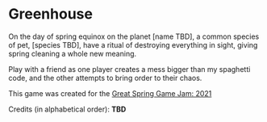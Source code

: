 # Greenhouse

On the day of spring equinox on the planet [name TBD], a common species of pet, [species TBD], have a ritual of destroying everything in sight, giving spring cleaning a whole new meaning. 

Play with a friend as one player creates a mess bigger than my spaghetti code, and the other attempts to bring order to their chaos.

This game was created for the [Great Spring Game Jam: 2021](https://itch.io/jam/great-spring-game-jam-2021)

Credits (in alphabetical order):
**TBD**